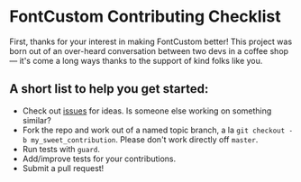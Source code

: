 # FontCustom Contributing Checklist

First, thanks for your interest in making FontCustom better! This project was born out of an over-heard conversation between two devs in a coffee shop — it's come a long ways thanks to the support of kind folks like you.

## A short list to help you get started:

* Check out [issues]() for ideas. Is someone else working on something similar?
* Fork the repo and work out of a named topic branch, a la `git checkout -b my_sweet_contribution`. Please don't work directly off `master`.
* Run tests with `guard`.
* Add/improve tests for your contributions.
* Submit a pull request!

